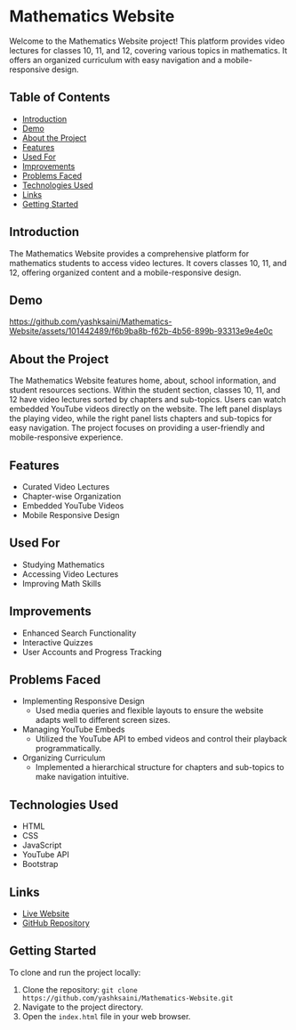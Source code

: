 # Mathematics Website

Welcome to the Mathematics Website project! This platform provides video lectures for classes 10, 11, and 12, covering various topics in mathematics. It offers an organized curriculum with easy navigation and a mobile-responsive design.

## Table of Contents
- [Introduction](#introduction)
- [Demo](#demo)
- [About the Project](#about-the-project)
- [Features](#features)
- [Used For](#used-for)
- [Improvements](#improvements)
- [Problems Faced](#problems-faced)
- [Technologies Used](#technologies-used)
- [Links](#links)
- [Getting Started](#getting-started)

## Introduction
The Mathematics Website provides a comprehensive platform for mathematics students to access video lectures. It covers classes 10, 11, and 12, offering organized content and a mobile-responsive design.

## Demo


https://github.com/yashksaini/Mathematics-Website/assets/101442489/f6b9ba8b-f62b-4b56-899b-93313e9e4e0c



## About the Project
The Mathematics Website features home, about, school information, and student resources sections. Within the student section, classes 10, 11, and 12 have video lectures sorted by chapters and sub-topics. Users can watch embedded YouTube videos directly on the website. The left panel displays the playing video, while the right panel lists chapters and sub-topics for easy navigation. The project focuses on providing a user-friendly and mobile-responsive experience.

## Features
- Curated Video Lectures
- Chapter-wise Organization
- Embedded YouTube Videos
- Mobile Responsive Design

## Used For
- Studying Mathematics
- Accessing Video Lectures
- Improving Math Skills

## Improvements
- Enhanced Search Functionality
- Interactive Quizzes
- User Accounts and Progress Tracking

## Problems Faced
- Implementing Responsive Design
  - Used media queries and flexible layouts to ensure the website adapts well to different screen sizes.
- Managing YouTube Embeds
  - Utilized the YouTube API to embed videos and control their playback programmatically.
- Organizing Curriculum
  - Implemented a hierarchical structure for chapters and sub-topics to make navigation intuitive.

## Technologies Used
- HTML
- CSS
- JavaScript
- YouTube API
- Bootstrap

## Links
- [Live Website](https://babulaldms.github.io/maths/)
- [GitHub Repository](https://github.com/yashksaini/Mathematics-Website)

## Getting Started
To clone and run the project locally:
1. Clone the repository: `git clone https://github.com/yashksaini/Mathematics-Website.git`
2. Navigate to the project directory.
3. Open the `index.html` file in your web browser.
